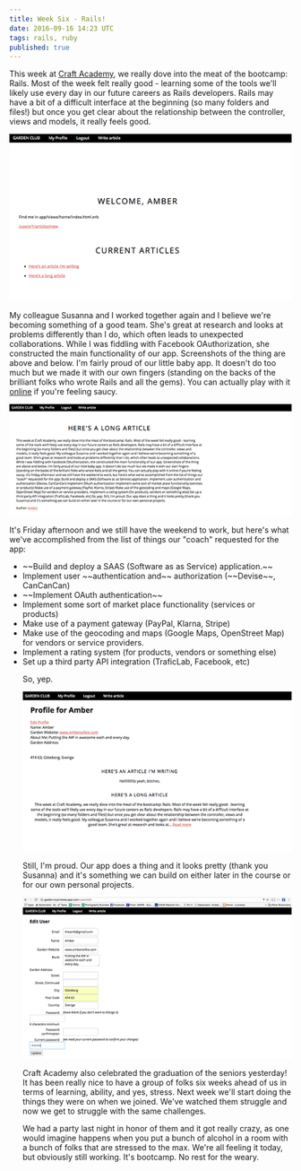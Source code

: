 ```yaml
---
title: Week Six - Rails!
date: 2016-09-16 14:23 UTC
tags: rails, ruby
published: true
---
```

This week at [Craft Academy](http://www.craftacademy.se), we really dove into the meat of the bootcamp: Rails. Most of the week felt really good - learning some of the tools we'll likely use every day in our future careers as Rails developers. Rails may have a bit of a difficult interface at the beginning (so many folders and files!) but once you get clear about the relationship between the controller, views and models, it really feels good.

![Screenshot four from Garden Club](images/garden-app-screenshots/four.png)

My colleague Susanna and I worked together again and I believe we're becoming something of a good team. She's great at research and looks at problems differently than I do, which often leads to unexpected collaborations. While I was fiddling with Facebook OAuthorization, she constructed the main functionality of our app. Screenshots of the thing are above and below. I'm fairly proud of our little baby app. It doesn't do too much but we made it with our own fingers (standing on the backs of the brilliant folks who wrote Rails and all the gems). You can actually play with it [online](http://garden-club.herokuapp.com/) if you're feeling saucy.

![Screenshot two from Garden Club](images/garden-app-screenshots/two.png)

It's Friday afternoon and we still have the weekend to work, but here's what we've accomplished from the list of things our "coach" requested for the app:

<ul>
<li> ~~Build and deploy a SAAS (Software as as Service) application.~~  
<li> Implement user ~~authentication and~~ authorization (~~Devise~~, CanCanCan)  
<li> ~~Implement OAuth authentication~~  
<li> Implement some sort of market place  
 functionality (services or products)  
<li> Make use of a payment gateway (PayPal, Klarna, Stripe)  
<li> Make use of the geocoding and maps (Google Maps, OpenStreet Map) for vendors or service providers.  
<li> Implement a rating system (for products, vendors or something else)  
<li> Set up a third party API integration (TraficLab, Facebook, etc)

So, yep.

![Screenshot three from Garden Club](images/garden-app-screenshots/three.png)

Still, I'm proud. Our app does a thing and it looks pretty (thank you Susanna) and it's something we can build on either later in the course or for our own personal projects.

![Screenshot one from Garden Club](images/garden-app-screenshots/one.png)

Craft Academy also celebrated the graduation of the seniors yesterday! It has been really nice to have a group of folks six weeks ahead of us in terms of learning, ability, and yes, stress. Next week we'll start doing the things they were on when we joined. We've watched them struggle and now we get to struggle with the same challenges.

We had a party last night in honor of them and it got really crazy, as one would imagine happens when you put a bunch of alcohol in a room with a bunch of folks that are stressed to the max. We're all feeling it today, but obviously still working. It's bootcamp. No rest for the weary.

